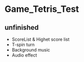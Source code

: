 # Game_Tetris_Test
## unfinished
- ScoreList & Highet score list
- T-spin turn
- Background music
- Audio effect
